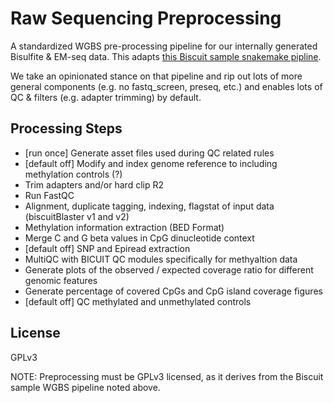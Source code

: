 # Raw Sequencing Preprocessing

A standardized WGBS pre-processing pipeline for our internally generated Bisulfite & EM-seq data. This adapts [this Biscuit sample snakemake pipline](https://github.com/vari-bbc/Biscuit_Snakemake_Workflow/).

We take an opinionated stance on that pipeline and rip out lots of more general components (e.g. no fastq_screen, preseq, etc.)
and enables lots of QC & filters (e.g. adapter trimming) by default. 


## Processing Steps
  + [run once] Generate asset files used during QC related rules
  + [default off] Modify and index genome reference to including methylation controls (?)
  + Trim adapters and/or hard clip R2
  + Run FastQC
  + Alignment, duplicate tagging, indexing, flagstat of input data (biscuitBlaster v1 and v2)
  + Methylation information extraction (BED Format)
  + Merge C and G beta values in CpG dinucleotide context
  + [default off] SNP and Epiread extraction
  + MultiQC with BICUIT QC modules specifically for methyaltion data
  + Generate plots of the observed / expected coverage ratio for different genomic features
  + Generate percentage of covered CpGs and CpG island coverage figures
  + [default off] QC methylated and unmethylated controls


## License
GPLv3

NOTE: Preprocessing must be GPLv3 licensed, as it derives from the Biscuit sample WGBS pipeline noted above.

